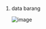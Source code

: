 1. data barang

   ![image](https://github.com/azzamsauqi2004/lab8_php_database/assets/116098921/886271ab-46bc-4db8-994c-97b78ffed635)
